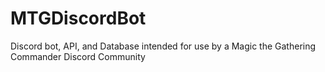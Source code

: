 # MTGDiscordBot
Discord bot, API, and Database intended for use by a Magic the Gathering Commander Discord Community
